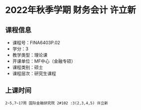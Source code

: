 # 2022年秋季学期 财务会计 许立新






## 课程信息

- 课程号：FINA6403P.02
- 学分：3
- 教学类型：理论课
- 开课单位：MF中心（金融专硕）
- 课程类别：硕士
- 课程层次：研究生课程

## 上课时间

```
2~5,7~17周 国际金融研究院 2#102 :3(2,3,4,5) 许立新
```

